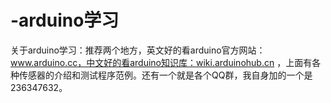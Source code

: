 # -arduino学习
关于arduino学习：推荐两个地方，英文好的看arduino官方网站：www.arduino.cc，中文好的看arduino知识库：wiki.arduinohub.cn ，上面有各种传感器的介绍和测试程序范例。还有一个就是各个QQ群，我自身加的一个是236347632。
